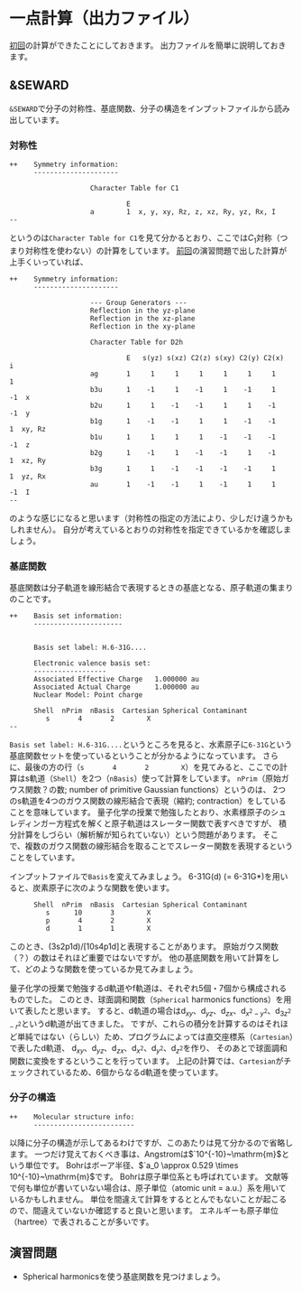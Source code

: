# 一点計算（出力ファイル）

[初回](00_introduction.md)の計算ができたことにしておきます。
出力ファイルを簡単に説明しておきます。

## &SEWARD

`&SEWARD`で分子の対称性、基底関数、分子の構造をインプットファイルから読み出しています。

### 対称性

```
++    Symmetry information:
      ---------------------

                    Character Table for C1

                             E
                    a        1  x, y, xy, Rz, z, xz, Ry, yz, Rx, I
--
```

というのは`Character Table for C1`を見て分かるとおり、ここでは$`C_1`$対称（つまり対称性を使わない）の計算をしています。
[前回](01_sp1.md)の演習問題で出した計算が上手くいっていれば、
```
++    Symmetry information:
      ---------------------

                    --- Group Generators --- 
                    Reflection in the yz-plane  
                    Reflection in the xz-plane  
                    Reflection in the xy-plane  

                    Character Table for D2h 

                             E   s(yz) s(xz) C2(z) s(xy) C2(y) C2(x)   i   
                    ag       1     1     1     1     1     1     1     1   
                    b3u      1    -1     1    -1     1    -1     1    -1  x
                    b2u      1     1    -1    -1     1     1    -1    -1  y
                    b1g      1    -1    -1     1     1    -1    -1     1  xy, Rz
                    b1u      1     1     1     1    -1    -1    -1    -1  z
                    b2g      1    -1     1    -1    -1     1    -1     1  xz, Ry
                    b3g      1     1    -1    -1    -1    -1     1     1  yz, Rx
                    au       1    -1    -1     1    -1     1     1    -1  I
--
```
のような感じになると思います（対称性の指定の方法により、少しだけ違うかもしれません）。
自分が考えているとおりの対称性を指定できているかを確認しましょう。

### 基底関数

基底関数は分子軌道を線形結合で表現するときの基底となる、原子軌道の集まりのことです。
```
++    Basis set information:
      ----------------------


      Basis set label: H.6-31G....

      Electronic valence basis set:
      ------------------
      Associated Effective Charge   1.000000 au
      Associated Actual Charge      1.000000 au
      Nuclear Model: Point charge

      Shell  nPrim  nBasis  Cartesian Spherical Contaminant
         s       4       2        X    
--
```
`Basis set label: H.6-31G....`というところを見ると、水素原子に`6-31G`という基底関数セットを使っているということが分かるようになっています。
さらに、最後の方の行（`s       4       2        X`）を見てみると、ここでの計算はs軌道（`Shell`）を2つ（`nBasis`）使って計算をしています。
`nPrim`（原始ガウス関数？の数; number of primitive Gaussian functions）というのは、
2つのs軌道を4つのガウス関数の線形結合で表現（縮約; contraction）をしていることを意味しています。
量子化学の授業で勉強したとおり、水素様原子のシュレディンガー方程式を解くと原子軌道はスレーター関数で表すべきですが、
積分計算をしづらい（解析解が知られていない）という問題があります。
そこで、複数のガウス関数の線形結合を取ることでスレーター関数を表現するということをしています。

インプットファイルで`Basis`を変えてみましょう。
6-31G(d) (= 6-31G*)を用いると、炭素原子に次のような関数を使います。
```
      Shell  nPrim  nBasis  Cartesian Spherical Contaminant
         s      10       3        X    
         p       4       2        X    
         d       1       1        X
```
このとき、(3s2p1d)/[10s4p1d]と表現することがあります。
原始ガウス関数（？）の数はそれほど重要ではないですが。
他の基底関数を用いて計算をして、どのような関数を使っているか見てみましょう。

量子化学の授業で勉強するd軌道やf軌道は、それぞれ5個・7個から構成されるものでした。
このとき、球面調和関数（`Spherical` harmonics functions）を用いて表したと思います。
すると、d軌道の場合は$`\mathrm{d}_{xy}`$、$`\mathrm{d}_{yz}`$、$`\mathrm{d}_{zx}`$、$`\mathrm{d}_{x^2-y^2}`$、$`\mathrm{d}_{3z^2-r^2}`$というd軌道が出てきました。
ですが、これらの積分を計算するのはそれほど単純ではない（らしい）ため、プログラムによっては直交座標系（`Cartesian`）で表したd軌道、
$`\mathrm{d}_{xy}`$、$`\mathrm{d}_{yz}`$、$`\mathrm{d}_{zx}`$、$`\mathrm{d}_{x^2}`$、$`\mathrm{d}_{y^2}`$、$`\mathrm{d}_{z^2}`$を作り、
そのあとで球面調和関数に変換をするということを行っています。
上記の計算では、`Cartesian`がチェックされているため、6個からなるd軌道を使っています。

### 分子の構造

```
++    Molecular structure info:
      -------------------------
```
以降に分子の構造が示してあるわけですが、このあたりは見て分かるので省略します。
一つだけ覚えておくべき事は、Angstromは$`10^{-10}~\mathrm{m}$という単位です。
Bohrはボーア半径、$`a_0 \approx 0.529 \times 10^{-10}~\mathrm{m}$です。
Bohrは原子単位系とも呼ばれています。
文献等で何も単位が書いていない場合は、原子単位（atomic unit = a.u.）系を用いているかもしれません。
単位を間違えて計算をするととんでもないことが起こるので、間違えていないか確認すると良いと思います。
エネルギーも原子単位（hartree）で表されることが多いです。

## 演習問題

- Spherical harmonicsを使う基底関数を見つけましょう。
